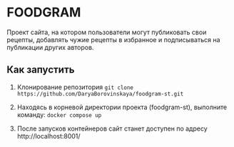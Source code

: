 # FOODGRAM
Проект сайта, на котором пользователи могут публиковать свои рецепты, добавлять чужие рецепты в избранное и подписываться на публикации других авторов.

## Как запустить

1. Клонирование репозитория
```git clone https://github.com/DaryaBorovinskaya/foodgram-st.git```

2. Находясь в корневой директории проекта (foodgram-st), выполните команду:
```docker compose up```

3. После запусков контейнеров сайт станет доступен по адресу http://localhost:8001/
